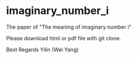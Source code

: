 # imaginary_number_i
The paper of "The meaning of imaginary number i"

Please download html or pdf file with git clone.

Best Regards
Yilin (Wei Yang)
